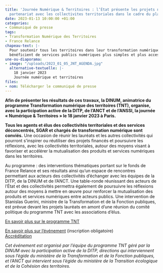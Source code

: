 ```yaml
---
title: 'Journée Numérique & Territoires : l’État présente les projets numériques menés  en
  partenariat avec les collectivites territoriales dans le cadre du plan de relance'
date: 2023-01-13 10:00:00 +01:00
categories:
- Communiqué de presse
tags:
- Transformation Numérique des Territoires
- France Relance
chapeau-text: |-
  Pour soutenir tous les territoires dans leur transformation numérique et que tous les Français
  bénéficient de services publics numériques plus simples et plus accessibles, le Gouvernement a mis en place en janvier 2021 un fonds « Transformation numérique des collectivités territoriales » dans le cadre de France Relance piloté par la direction interministérielle du numérique (DINUM), la direction interministérielle de la transformation publique (DITP) et l’agence nationale de la cohésion des territoires (ANCT).
une-ou-diaporama:
- image: "/uploads/2023_01_05_JNT_AGENDA.jpg"
  alternative-textuelle: |-
    18 janvier 2023
    Journée numérique et territoires
files:
- nom: Télécharger le communiqué de presse
---
```


**Afin de présenter les résultats de ces travaux, la DINUM, animatrice du programme Transformation numérique des territoires (TNT), organise, avec la participation active de la DITP, de l’ANCT et de l’ANSSI, la journée « Numérique & Territoires » le 18 janvier 2023 à Paris.**

**Tous les agents et élus des collectivités territoriales et des services déconcentrés, SGAR et chargés de transformation numérique sont conviés.** Une occasion de réunir les lauréats et les autres collectivités qui pourront s’inspirer ou réutiliser des projets financés et poursuivre les réflexions, avec les collectivités territoriales, autour des moyens visant à favoriser et accélérer la mutualisation des produits et services numériques dans les territoires.

Au programme : des interventions thématiques portant sur le fonds de France Relance et ses résultats ainsi qu’un espace de rencontres permettant aux acteurs des collectivités d’échanger avec les équipes de la DITP, de la DINUM et de l’ANCT. Une table-ronde réunissant des acteurs de l’État et des collectivités permettra également de poursuivre les réflexions autour des moyens à mettre en œuvre pour renforcer la mutualisation des produits et services numériques entre acteurs publics. Une intervention de Stanislas Guerini, ministre de la Transformation et de la Fonction publiques, est prévue devant les projets lauréats en amont d’une réunion du comité politique du programme TNT avec les associations d’élus.

[En savoir plus sur le programme TNT](https://www.numerique.gouv.fr/services/tnt/)

[En savoir plus sur l’événement](https://www.numerique.gouv.fr/agenda/journee-numerique-territoires/) (inscription obligatoire) 
<br>[Accréditation](floriane.beaudron@modernisation.gouv.fr)

*Cet événement est organisé par l’équipe du programme TNT géré par la DINUM avec la participation active de la DITP, directions qui interviennent sous l’égide du ministère de la Transformation et de la Fonction publiques, et l’ANCT qui intervient sous l’égide du ministère de la Transition écologique et de la Cohésion des territoires.*